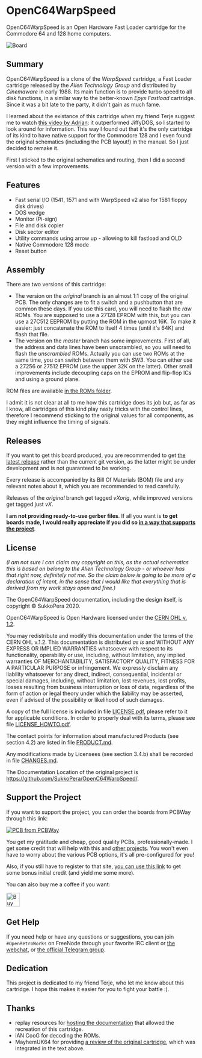 # OpenC64WarpSpeed
OpenC64WarpSpeed is an Open Hardware Fast Loader cartridge for the Commodore 64 and 128 home computers.

![Board](https://raw.githubusercontent.com/SukkoPera/OpenC64WarpSpeed/master/img/render-top.png)

## Summary
OpenC64WarpSpeed is a clone of the *WarpSpeed* cartridge, a Fast Loader cartridge released by the *Alien Technology Group* and distributed by *Cinemaware* in early 1988. Its main function is to provide turbo speed to all disk functions, in a similar way to the better-known *Epyx Fastload* cartridge. Since it was a bit late to the party, it didn't gain as much fame.

I learned about the existance of this cartridge when my friend Terje suggest me to watch [this video by Adrian](https://www.youtube.com/watch?v=6bqKQADHF_Y): it outperformed JiffyDOS, so I started to look around for information. This way I found out that it's the only cartridge of its kind to have native support for the Commodore 128 and I even found the original schematics (including the PCB layout!) in the manual. So I just decided to remake it.

First I sticked to the original schematics and routing, then I did a second version with a few improvements.

## Features
* Fast serial I/O (1541, 1571 and with WarpSpeed v2 also for 1581 floppy disk drives)
* DOS wedge
* Monitor (Pi-sign)
* File and disk copier
* Disk sector editor
* Utility commands using arrow up - allowing to kill fastload and OLD
* Native Commodore 128 mode
* Reset button

## Assembly
There are two versions of this cartridge:
- The version on the *original* branch is an almost 1:1 copy of the original PCB. The only changes are to fit a switch and a pushbutton that are common these days. If you use this card, you will need to flash the *raw* ROMs. You are supposed to use a 27128 EPROM with this, but you can use a 27C512 EEPROM by putting the ROM in the upmost 16K. To make it easier: just concatenate the ROM to itself 4 times (until it's 64K) and flash that file.
- The version on the *master* branch has some improvements. First of all, the address and data lines have been unscrambled, so you will need to flash the *unscrambled* ROMs. Actually you can use two ROMs at the same time, you can switch between them with *SW3*. You can either use a 27256 or 27512 EPROM (use the upper 32K on the latter). Other small improvements include decoupling caps on the EPROM and flip-flop ICs and using a ground plane.

ROM files are available [in the ROMs folder](https://github.com/SukkoPera/OpenC64WarpSpeed/tree/master/ROMs).

I admit it is not clear at all to me how this cartridge does its job but, as far as I know, all cartridges of this kind play nasty tricks with the control lines, therefore I recommend sticking to the original values for all components, as they might influence the timing of signals.

## Releases
If you want to get this board produced, you are recommended to get [the latest release](https://github.com/SukkoPera/OpenC64WarpSpeed/releases) rather than the current git version, as the latter might be under development and is not guaranteed to be working.

Every release is accompanied by its Bill Of Materials (BOM) file and any relevant notes about it, which you are recommended to read carefully.

Releases of the *original* branch get tagged *vXorig*, while improved versions get tagged just *vX*.

**I am not providing ready-to-use gerber files**. If all you want is **to get boards made, I would really appreciate if you did so [in a way that supports the project](#support-the-project)**.

## License
*(I am not sure I can claim any copyright on this, as the actual schematics this is based on belong to the *Alien Technology Group* - or whoever has that right now, definitely not me. So the claim below is going to be more of a declaration of intent, in the sense that I would like that everything that is derived from my work stays open and free.)*

The OpenC64WarpSpeed documentation, including the design itself, is copyright &copy; SukkoPera 2020.

OpenC64WarpSpeed is Open Hardware licensed under the [CERN OHL v. 1.2](http://ohwr.org/cernohl).

You may redistribute and modify this documentation under the terms of the CERN OHL v.1.2. This documentation is distributed *as is* and WITHOUT ANY EXPRESS OR IMPLIED WARRANTIES whatsoever with respect to its functionality, operability or use, including, without limitation, any implied warranties OF MERCHANTABILITY, SATISFACTORY QUALITY, FITNESS FOR A PARTICULAR PURPOSE or infringement. We expressly disclaim any liability whatsoever for any direct, indirect, consequential, incidental or special damages, including, without limitation, lost revenues, lost profits, losses resulting from business interruption or loss of data, regardless of the form of action or legal theory under which the liability may be asserted, even if advised of the possibility or likelihood of such damages.

A copy of the full license is included in file [LICENSE.pdf](LICENSE.pdf), please refer to it for applicable conditions. In order to properly deal with its terms, please see file [LICENSE_HOWTO.pdf](LICENSE_HOWTO.pdf).

The contact points for information about manufactured Products (see section 4.2) are listed in file [PRODUCT.md](PRODUCT.md).

Any modifications made by Licensees (see section 3.4.b) shall be recorded in file [CHANGES.md](CHANGES.md).

The Documentation Location of the original project is https://github.com/SukkoPera/OpenC64WarpSpeed/.

## Support the Project
If you want to support the project, you can order the boards from PCBWay through this link:

[![PCB from PCBWay](https://www.pcbway.com/project/img/images/frompcbway.png)](https://www.pcbway.com/project/shareproject/OpenC64WarpSpeed_V1.html)

You get my gratitude and cheap, good quality PCBs, professionally-made. I get some credit that will help with this and [other projects](https://www.pcbway.com/project/member/shareproject/?bmbid=41100). You won't even have to worry about the various PCB options, it's all pre-configured for you!

Also, if you still have to register to that site, [you can use this link](https://www.pcbway.com/setinvite.aspx?inviteid=41100) to get some bonus initial credit (and yield me some more).

You can also buy me a coffee if you want:

<a href='https://ko-fi.com/L3L0U18L' target='_blank'><img height='36' style='border:0px;height:36px;' src='https://az743702.vo.msecnd.net/cdn/kofi2.png?v=2' border='0' alt='Buy Me a Coffee at ko-fi.com' /></a>

## Get Help
If you need help or have any questions or suggestions, you can join `#OpenRetroWorks` on FreeNode through your favorite IRC client or [the webchat](https://webchat.freenode.net/), or [the official Telegram group](https://t.me/joinchat/HUHdWBC9J9JnYIrvTYfZmg).

## Dedication
This project is dedicated to my friend Terje, who let me know about this cartridge. I hope this makes it easier for you to fight your battle :).

## Thanks
- replay resources for [hosting the documentation](https://rr.pokefinder.org/wiki/WarpSpeed) that allowed the recreation of this cartridge.
- iAN CooG for decoding the ROMs.
- MayhemUK64 for providing [a review of the original cartridge](http://www.mayhem64.co.uk/cartpower.htm), which was integrated in the text above.
